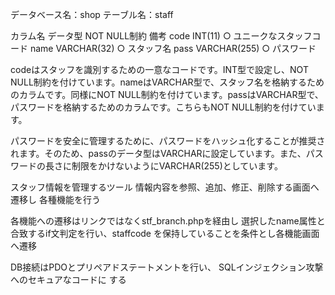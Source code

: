 データベース名：shop
テーブル名：staff

カラム名	データ型	NOT NULL制約	備考
code	INT(11)	○	ユニークなスタッフコード
name	VARCHAR(32)	○	スタッフ名
pass	VARCHAR(255)	○	パスワード

codeはスタッフを識別するための一意なコードです。INT型で設定し、NOT NULL制約を付けています。nameはVARCHAR型で、スタッフ名を格納するためのカラムです。同様にNOT NULL制約を付けています。passはVARCHAR型で、パスワードを格納するためのカラムです。こちらもNOT NULL制約を付けています。

パスワードを安全に管理するために、パスワードをハッシュ化することが推奨されます。そのため、passのデータ型はVARCHARに設定しています。また、パスワードの長さに制限をかけないようにVARCHAR(255)としています。

スタッフ情報を管理するツール
情報内容を参照、追加、修正、削除する画面へ遷移し
各種機能を行う

各機能への遷移はリンクではなくstf_branch.phpを経由し
選択したname属性と合致するif文判定を行い、staffcode
を保持していることを条件とし各機能画面へ遷移

DB接続はPDOとプリペアドステートメントを行い、
SQLインジェクション攻撃へのセキュアなコードに
する


